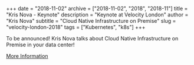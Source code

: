 +++
date = "2018-11-02"
archive = ["2018-11-02", "2018", "2018-11"]
title = "Kris Nova - Keynote"
description = "Keynote at Velocity London"
author = "Kris Nova"
subtitle = "Cloud Native Infrastructure on Premise"
slug = "velocity-london-2018"
tags = ["Kubernetes", "k8s"]
+++

To be announced! Kris Nova talks about Cloud Native Infrastructure on Premise in your data center!

[More Information](https://conferences.oreilly.com/velocity/vl-eu/public/schedule/detail/71433)
